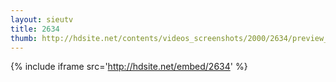 ```yaml
---
layout: sieutv
title: 2634
thumb: http://hdsite.net/contents/videos_screenshots/2000/2634/preview_360p.mp4.jpg
---
```

{% include iframe src='http://hdsite.net/embed/2634' %}
 
